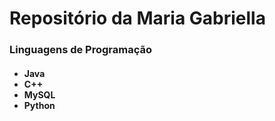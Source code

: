 <h1>Repositório da Maria Gabriella</h1>

<h3>Linguagens de Programação</h3>
<h4>
  <ul>
  <li>Java</li>
  <li>C++</li>
  <li>MySQL</li>
  <li>Python</li>
    <ul>
  </h4>
